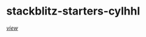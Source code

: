 # stackblitz-starters-cylhhl

[*view*](https://stackblitz.com/~/github.com/gcromwe1/stackblitz-starters-cylhhl)

